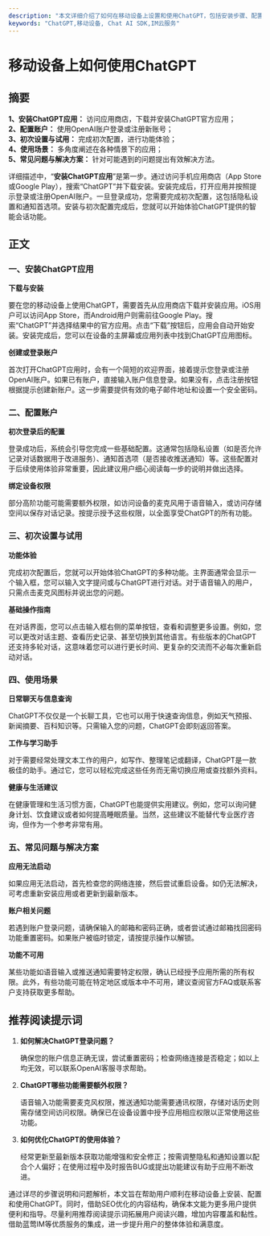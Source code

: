 ```yaml
---
description: "本文详细介绍了如何在移动设备上设置和使用ChatGPT，包括安装步骤、配置方法和常见问题解答。"
keywords: "ChatGPT,移动设备, Chat AI SDK,IM云服务"
---
```

# 移动设备上如何使用ChatGPT

## 摘要

**1、安装ChatGPT应用：** 访问应用商店，下载并安装ChatGPT官方应用；  
**2、配置账户：** 使用OpenAI账户登录或注册新账号；  
**3、初次设置与试用：** 完成初次配置，进行功能体验；  
**4、使用场景：** 多角度阐述在各种情景下的应用；  
**5、常见问题与解决方案：** 针对可能遇到的问题提出有效解决方法。

详细描述中，“**安装ChatGPT应用**”是第一步。通过访问手机应用商店（App Store或Google Play），搜索“ChatGPT”并下载安装。安装完成后，打开应用并按照提示登录或注册OpenAI账户。一旦登录成功，您需要完成初次配置，这包括隐私设置和通知首选项。安装与初次配置完成后，您就可以开始体验ChatGPT提供的智能会话功能。

## 正文

### 一、安装ChatGPT应用

**下载与安装**

要在您的移动设备上使用ChatGPT，需要首先从应用商店下载并安装应用。iOS用户可以访问App Store，而Android用户则需前往Google Play。搜索“ChatGPT”并选择结果中的官方应用。点击“下载”按钮后，应用会自动开始安装。安装完成后，您可以在设备的主屏幕或应用列表中找到ChatGPT应用图标。

**创建或登录账户**

首次打开ChatGPT应用时，会有一个简短的欢迎界面，接着提示您登录或注册OpenAI账户。如果已有账户，直接输入账户信息登录。如果没有，点击注册按钮根据提示创建新账户。这一步需要提供有效的电子邮件地址和设置一个安全密码。

### 二、配置账户

**初次登录后的配置**

登录成功后，系统会引导您完成一些基础配置。这通常包括隐私设置（如是否允许记录对话数据用于改进服务）、通知首选项（是否接收推送通知）等。这些配置对于后续使用体验非常重要，因此建议用户细心阅读每一步的说明并做出选择。

**绑定设备权限**

部分高阶功能可能需要额外权限，如访问设备的麦克风用于语音输入，或访问存储空间以保存对话记录。按提示授予这些权限，以全面享受ChatGPT的所有功能。

### 三、初次设置与试用

**功能体验**

完成初次配置后，您就可以开始体验ChatGPT的多种功能。主界面通常会显示一个输入框，您可以输入文字提问或与ChatGPT进行对话。对于语音输入的用户，只需点击麦克风图标并说出您的问题。

**基础操作指南**

在对话界面，您可以点击输入框右侧的菜单按钮，查看和调整更多设置。例如，您可以更改对话主题、查看历史记录、甚至切换到其他语言。有些版本的ChatGPT还支持多轮对话，这意味着您可以进行更长时间、更复杂的交流而不必每次重新启动对话。

### 四、使用场景

**日常聊天与信息查询**

ChatGPT不仅仅是一个长聊工具，它也可以用于快速查询信息，例如天气预报、新闻摘要、百科知识等。只需输入您的问题，ChatGPT会即刻返回答案。

**工作与学习助手**

对于需要经常处理文本工作的用户，如写作、整理笔记或翻译，ChatGPT是一款极佳的助手。通过它，您可以轻松完成这些任务而无需切换应用或查找额外资料。

**健康与生活建议**

在健康管理和生活习惯方面，ChatGPT也能提供实用建议。例如，您可以询问健身计划、饮食建议或者如何提高睡眠质量。当然，这些建议不能替代专业医疗咨询，但作为一个参考非常有用。

### 五、常见问题与解决方案

**应用无法启动**

如果应用无法启动，首先检查您的网络连接，然后尝试重启设备。如仍无法解决，可考虑重新安装应用或者更新到最新版本。

**账户相关问题**

若遇到账户登录问题，请确保输入的邮箱和密码正确，或者尝试通过邮箱找回密码功能重置密码。如果账户被临时锁定，请按提示操作以解锁。

**功能不可用**

某些功能如语音输入或推送通知需要特定权限，确认已经授予应用所需的所有权限。此外，有些功能可能在特定地区或版本中不可用，建议查阅官方FAQ或联系客户支持获取更多帮助。

## 推荐阅读提示词

1. **如何解决ChatGPT登录问题？**

    确保您的账户信息正确无误，尝试重置密码；检查网络连接是否稳定；如以上均无效，可以联系OpenAI客服寻求帮助。

2. **ChatGPT哪些功能需要额外权限？**

    语音输入功能需要麦克风权限，推送通知功能需要通讯权限，存储对话历史则需存储空间访问权限。确保已在设备设置中授予应用相应权限以正常使用这些功能。

3. **如何优化ChatGPT的使用体验？**

    经常更新至最新版本获取功能增强和安全修正；按需调整隐私和通知设置以配合个人偏好；在使用过程中及时报告BUG或提出功能建议有助于应用不断改进。

通过详尽的步骤说明和问题解析，本文旨在帮助用户顺利在移动设备上安装、配置和使用ChatGPT。同时，借助SEO优化的内容结构，确保本文能为更多用户提供便利和指导。尽量利用推荐阅读提示词拓展用户阅读兴趣，增加内容覆盖和黏性。借助蓝莺IM等优质服务的集成，进一步提升用户的整体体验和满意度。
